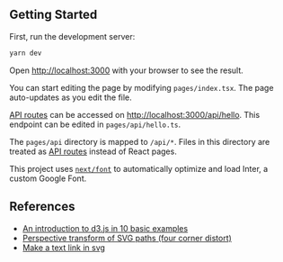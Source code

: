 ## Getting Started

First, run the development server:

```bash
yarn dev
```

Open [http://localhost:3000](http://localhost:3000) with your browser to see the result.

You can start editing the page by modifying `pages/index.tsx`. The page auto-updates as you edit the file.

[API routes](https://nextjs.org/docs/api-routes/introduction) can be accessed on [http://localhost:3000/api/hello](http://localhost:3000/api/hello). This endpoint can be edited in `pages/api/hello.ts`.

The `pages/api` directory is mapped to `/api/*`. Files in this directory are treated as [API routes](https://nextjs.org/docs/api-routes/introduction) instead of React pages.

This project uses [`next/font`](https://nextjs.org/docs/basic-features/font-optimization) to automatically optimize and load Inter, a custom Google Font.

## References
- [An introduction to d3.js in 10 basic examples](https://d3-graph-gallery.com/intro_d3js.html)
- [Perspective transform of SVG paths (four corner distort)](https://stackoverflow.com/questions/12919398/perspective-transform-of-svg-paths-four-corner-distort)
- [Make a text link in svg](https://stackoverflow.com/questions/34920956/make-text-a-link-in-svg)